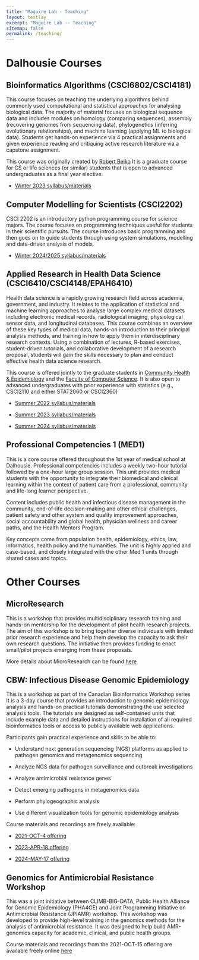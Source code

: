 ```yaml
---
title: "Maguire Lab - Teaching"
layout: textlay
excerpt: "Maguire Lab -- Teaching"
sitemap: false
permalink: /teaching/
---
```


# Dalhousie Courses


## Bioinformatics Algorithms (CSCI6802/CSCI4181)

This course focuses on teaching the underlying algorithms behind commonly used computational and statistical approaches for analysing biological data.
The majority of material focuses on biological sequence data and includes modules on homology (comparing sequences), assembly (recovering genomes from sequencing data), phylogenetics (inferring evolutionary relationships), and machine learning (applying ML to biological data). 
Students get hands-on experience via 4 practical assignments and given experience reading and critiquing active research literature via a capstone assignment.

This course was originally created by [Robert Beiko](https://www.dal.ca/faculty/computerscience/faculty-staff/robert-beiko.html)
It is a graduate course for CS or life sciences (or similar) students that is open to advanced undergraduates as a final year elective.

- [Winter 2023 syllabus/materials](https://maguire-lab.github.io/bioinformatics_algorithms/) 


## Computer Modelling for Scientists (CSCI2202)

CSCI 2202 is an introductory python programming course for science majors. The course focuses on programming techniques useful for students in their scientific pursuits. The course introduces basic programming and then goes on to guide students through using system simulations, modelling and data-driven analysis of models. 

- [Winter 2024/2025 syllabus/materials](https://maguire-lab.github.io/scientific_computing/)


## Applied Research in Health Data Science (CSCI6410/CSCI4148/EPAH6410)
Health data science is a rapidly growing research field across academia, government, and industry. It relates to the application of statistical and machine learning approaches to analyse large complex medical datasets including electronic medical records, radiological imaging, physiological sensor data, and longitudinal databases.  This course combines an overview of these key types of medical data, hands-on introduction to their principal analysis methods, and training in how to apply them in interdisciplinary research contexts. Using a combination of lectures, R-based exercises, student-driven tutorials, and collaborative development of a research proposal, students will gain the skills necessary to plan and conduct effective health data science research.  

This course is offered jointly to the graduate students in [Community Health & Epidemiology](https://www.dal.ca/academics/programs/graduate/community-health-epidemiology/program-details/courses.html) and the [Faculty of Computer Science](https://www.dal.ca/faculty/computerscience/graduate-programs.html).
It is also open to advanced undergraduates with prior experience with statistics (e.g., CSCI2110 and either STAT2060 or CSCI2360)

- [Summer 2022 syllabus/materials](https://maguire-lab.github.io/health_data_science_research/)

- [Summer 2023 syllabus/materials](https://maguire-lab.github.io/health_data_science_research_2023/) 

- [Summer 2024 syllabus/materials](https://maguire-lab.github.io/health_data_science_research_2024/)


## Professional Competencies 1 (MED1)

This is a core course offered throughout the 1st year of medical school at Dalhousie.
Professional competencies includes a weekly two-hour tutorial followed by a one-hour large group session. 
This unit provides medical students with the opportunity to integrate their biomedical and clinical learning within the context of patient care from a professional, community and life-long learner perspective.

Content includes public health and infectious disease management in the community, end-of-life decision-making and other ethical challenges, patient safety and other system and quality improvement approaches, social accountability and global health, physician wellness and career paths, and the Health Mentors Program.

Key concepts come from population health, epidemiology, ethics, law, informatics, health policy and the humanities. The unit is highly applied and case-based, and closely integrated with the other Med 1 units through shared cases and topics.

# Other Courses

## MicroResearch
This is a workshop that provides multidisciplinary research training and hands-on mentorship for the development of pilot health research projects.
The aim of this workshop is to bring together diverse individuals with limited prior research experience and help them develop the capacity to ask their own research questions.
The initiative then provides funding to enact small/pilot projects emerging from these proposals.

More details about MicroResearch can be found [here](http://www.microresearch.ca/)

## CBW: Infectious Disease Genomic Epidemiology
This is a workshop as part of the Canadian Bioinformatics Workshop series 
It is a 3-day course that provides an introduction to genomic epidemiology analysis and hands-on practical tutorials demonstrating the use selected analysis tools. The tutorials are designed as self-contained units that include example data and detailed instructions for installation of all required bioinformatics tools or access to publicly available web applications.

Participants gain practical experience and skills to be able to:

- Understand next generation sequencing (NGS) platforms as applied to pathogen genomics and metagenomics sequencing
	
- Analyze NGS data for pathogen surveillance and outbreak investigations

- Analyze antimicrobial resistance genes

- Detect emerging pathogens in metagenomics data

- Perform phylogeographic analysis

- Use different visualization tools for genomic epidemiology analysis

Course materials and recordings are freely available: 

- [2021-OCT-4 offering](https://bioinformaticsdotca.github.io/IDE_2021)

- [2023-APR-18 offering](https://bioinformaticsdotca.github.io/IDE_2023)

- [2024-MAY-17 offering](https://bioinformaticsdotca.github.io/IDE_2024)

## Genomics for Antimicrobial Resistance Workshop

This was a joint initiative between CLIMB-BIG-DATA, Public Health Alliance for Genomic Epidemiology (PHA4GE) and Joint Programming Initiative on Antimicrobial Resistance (JPIAMR) workshop.
This workshop was developed to provide high-level training in the genomics methods for the analysis of antimicrobial resistance.
It was designed to help build AMR-genomics capacity for academic, clinical, and public health groups.

Course materials and recordings from the 2021-OCT-15 offering are available freely online [here](https://www.climb.ac.uk/amr-workshop/)

